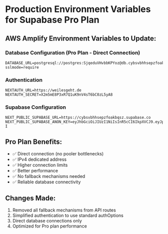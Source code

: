# Production Environment Variables for Supabase Pro Plan

## AWS Amplify Environment Variables to Update:

### Database Configuration (Pro Plan - Direct Connection)
```
DATABASE_URL=postgresql://postgres:SjqeduVHvbbKPYoz@db.cybsvbhhsepzfoakbqsz.supabase.co:5432/postgres?sslmode=require
```

### Authentication
```
NEXTAUTH_URL=https://weilesgeht.de
NEXTAUTH_SECRET=X2m5mE8P3xR7Q1uK9nV4sT6bC0zL5yA8
```

### Supabase Configuration
```
NEXT_PUBLIC_SUPABASE_URL=https://cybsvbhhsepzfoakbqsz.supabase.co
NEXT_PUBLIC_SUPABASE_ANON_KEY=eyJhbGciOiJIUzI1NiIsInR5cCI6IkpXVCJ9.eyJpc3MiOiJzdXBhYmFzZSIsInJlZiI6ImN5YnN2Ymhoc2VwemZvYWticXN6Iiwicm9sZSI6ImFub24iLCJpYXQiOjE3NTkyNjQzNDYsImV4cCI6MjA3NDg0MDM0Nn0.izE3NIBXDhx30OBknlk_4Ol3ZPLyuXhTzk0c4zrYP-I
```

## Pro Plan Benefits:
- ✅ Direct connection (no pooler bottlenecks)
- ✅ IPv4 dedicated address
- ✅ Higher connection limits
- ✅ Better performance
- ✅ No fallback mechanisms needed
- ✅ Reliable database connectivity

## Changes Made:
1. Removed all fallback mechanisms from API routes
2. Simplified authentication to use standard authOptions
3. Direct database connections only
4. Optimized for Pro plan performance
